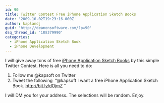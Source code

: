 ```yaml
---
id: 90
title: Twitter Contest Free iPhone Application Sketch Books
date: '2009-10-02T19:23:16.000Z'
author: kaplandj
guid: 'http://deanonsoftware.com/?p=90'
dsq_thread_id: '108379990'
categories:
  - iPhone Application Sketch Book
  - iPhone Development
---
```

I will give away tons of free [iPhone Application Sketch Books](http://www.mobilesketchbook.com) by this simple Twitter Contest. Here is all you need to do:

  1. Follow me @kapsoft on Twitter
  2. Tweet the following  “@kapsoft I want a free iPhone Application Sketch Book. <http://bit.ly/dOjmZ> “

I will DM you for your address. The selections will be random. Enjoy.
